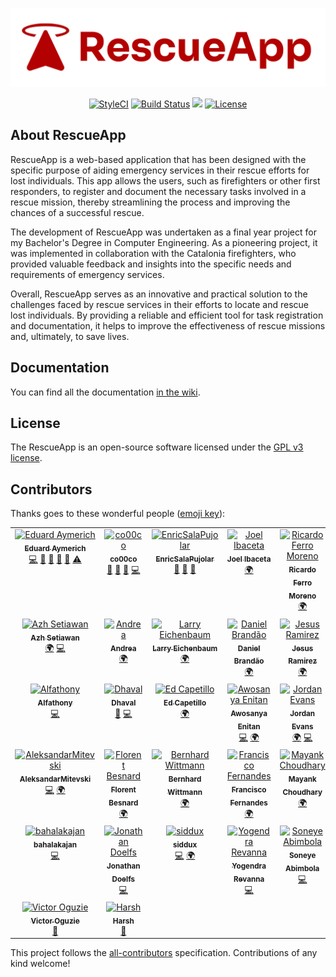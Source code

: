 <p align="center">
<img src="public/img/RescueApp-logo-horizontal.png" alt="RescueApp">
</p>
<p align="center">
<a href="https://github.styleci.io/repos/184948124"><img src="https://github.styleci.io/repos/184948124/shield?style=flat" alt="StyleCI"></a>
<a href="https://travis-ci.org/eduayme/RescueApp"><img src="https://api.travis-ci.com/eduayme/RescueApp.svg?branch=master" alt="Build Status"></a>
<a href="https://github.com/eduayme/RescueApp/releases/tag/v1.3.2"><img src="https://img.shields.io/badge/version-v1.3.2-blue"></a>
<a href="https://github.com/eduayme/RescueApp/blob/master/LICENSE"><img src="https://img.shields.io/badge/License-GPLv3-blue.svg" alt="License"></a>
</p>


## About RescueApp
RescueApp is a web-based application that has been designed with the specific purpose of aiding emergency services in their rescue efforts for lost individuals. This app allows the users, such as firefighters or other first responders, to register and document the necessary tasks involved in a rescue mission, thereby streamlining the process and improving the chances of a successful rescue.

The development of RescueApp was undertaken as a final year project for my Bachelor's Degree in Computer Engineering. As a pioneering project, it was implemented in collaboration with the Catalonia firefighters, who provided valuable feedback and insights into the specific needs and requirements of emergency services.

Overall, RescueApp serves as an innovative and practical solution to the challenges faced by rescue services in their efforts to locate and rescue lost individuals. By providing a reliable and efficient tool for task registration and documentation, it helps to improve the effectiveness of rescue missions and, ultimately, to save lives.


## Documentation
You can find all the documentation [in the wiki](https://github.com/eduayme/RescueApp/wiki).


## License
The RescueApp is an open-source software licensed under the [GPL v3 license](https://opensource.org/licenses/GPL-3.0).


## Contributors
Thanks goes to these wonderful people ([emoji key](https://allcontributors.org/docs/en/emoji-key)):

<!-- ALL-CONTRIBUTORS-LIST:START - Do not remove or modify this section -->
<!-- prettier-ignore-start -->
<!-- markdownlint-disable -->
<table>
  <tbody>
    <tr>
      <td align="center" valign="top" width="20%"><a href="https://linkedin.com/in/eduayme"><img src="https://avatars3.githubusercontent.com/u/26260104?v=4?s=100" width="100px;" alt="Eduard Aymerich"/><br /><sub><b>Eduard Aymerich</b></sub></a><br /><a href="https://github.com/eduayme/RescueApp/commits?author=eduayme" title="Code">💻</a> <a href="#ideas-eduayme" title="Ideas, Planning, & Feedback">🤔</a> <a href="#maintenance-eduayme" title="Maintenance">🚧</a> <a href="#projectManagement-eduayme" title="Project Management">📆</a> <a href="https://github.com/eduayme/RescueApp/pulls?q=is%3Apr+reviewed-by%3Aeduayme" title="Reviewed Pull Requests">👀</a> <a href="https://github.com/eduayme/RescueApp/commits?author=eduayme" title="Tests">⚠️</a></td>
      <td align="center" valign="top" width="20%"><a href="https://github.com/co00co"><img src="https://avatars3.githubusercontent.com/u/11724652?v=4?s=100" width="100px;" alt="co00co"/><br /><sub><b>co00co</b></sub></a><br /><a href="#ideas-co00co" title="Ideas, Planning, & Feedback">🤔</a> <a href="https://github.com/eduayme/RescueApp/commits?author=co00co" title="Documentation">📖</a> <a href="https://github.com/eduayme/RescueApp/issues?q=author%3Aco00co" title="Bug reports">🐛</a> <a href="https://github.com/eduayme/RescueApp/commits?author=co00co" title="Code">💻</a></td>
      <td align="center" valign="top" width="20%"><a href="https://github.com/EnricSalaPujolar"><img src="https://avatars3.githubusercontent.com/u/56341832?v=4?s=100" width="100px;" alt="EnricSalaPujolar"/><br /><sub><b>EnricSalaPujolar</b></sub></a><br /><a href="#ideas-EnricSalaPujolar" title="Ideas, Planning, & Feedback">🤔</a> <a href="https://github.com/eduayme/RescueApp/commits?author=EnricSalaPujolar" title="Documentation">📖</a> <a href="#design-EnricSalaPujolar" title="Design">🎨</a></td>
      <td align="center" valign="top" width="20%"><a href="https://joelibaceta.github.io"><img src="https://avatars1.githubusercontent.com/u/864790?v=4?s=100" width="100px;" alt="Joel Ibaceta"/><br /><sub><b>Joel Ibaceta</b></sub></a><br /><a href="#translation-joelibaceta" title="Translation">🌍</a></td>
      <td align="center" valign="top" width="20%"><a href="https://github.com/rferromoreno"><img src="https://avatars2.githubusercontent.com/u/5116187?v=4?s=100" width="100px;" alt="Ricardo Ferro Moreno"/><br /><sub><b>Ricardo Ferro Moreno</b></sub></a><br /><a href="#translation-rferromoreno" title="Translation">🌍</a></td>
    </tr>
    <tr>
      <td align="center" valign="top" width="20%"><a href="https://dribbble.com/azhsetiawan"><img src="https://avatars0.githubusercontent.com/u/3045602?v=4?s=100" width="100px;" alt="Azh Setiawan"/><br /><sub><b>Azh Setiawan</b></sub></a><br /><a href="#translation-azhsetiawan" title="Translation">🌍</a> <a href="https://github.com/eduayme/RescueApp/commits?author=azhsetiawan" title="Code">💻</a></td>
      <td align="center" valign="top" width="20%"><a href="https://github.com/kaywinnet"><img src="https://avatars3.githubusercontent.com/u/26384252?v=4?s=100" width="100px;" alt="Andrea"/><br /><sub><b>Andrea</b></sub></a><br /><a href="#translation-kaywinnet" title="Translation">🌍</a></td>
      <td align="center" valign="top" width="20%"><a href="https://github.com/larryebaum"><img src="https://avatars1.githubusercontent.com/u/6776768?v=4?s=100" width="100px;" alt="Larry Eichenbaum"/><br /><sub><b>Larry Eichenbaum</b></sub></a><br /><a href="#translation-larryebaum" title="Translation">🌍</a></td>
      <td align="center" valign="top" width="20%"><a href="https://github.com/dcbCIn"><img src="https://avatars0.githubusercontent.com/u/48742131?v=4?s=100" width="100px;" alt="Daniel Brandão"/><br /><sub><b>Daniel Brandão</b></sub></a><br /><a href="#translation-dcbCIn" title="Translation">🌍</a></td>
      <td align="center" valign="top" width="20%"><a href="https://github.com/MRamirezO"><img src="https://avatars1.githubusercontent.com/u/4284570?v=4?s=100" width="100px;" alt="Jesus Ramirez"/><br /><sub><b>Jesus Ramirez</b></sub></a><br /><a href="#translation-MRamirezO" title="Translation">🌍</a></td>
    </tr>
    <tr>
      <td align="center" valign="top" width="20%"><a href="http://alfathony.com"><img src="https://avatars1.githubusercontent.com/u/14884603?v=4?s=100" width="100px;" alt="Alfathony"/><br /><sub><b>Alfathony</b></sub></a><br /><a href="https://github.com/eduayme/RescueApp/commits?author=alfathony" title="Code">💻</a></td>
      <td align="center" valign="top" width="20%"><a href="https://github.com/Dhavalc2012"><img src="https://avatars1.githubusercontent.com/u/7031028?v=4?s=100" width="100px;" alt="Dhaval"/><br /><sub><b>Dhaval</b></sub></a><br /><a href="https://github.com/eduayme/RescueApp/issues?q=author%3ADhavalc2012" title="Bug reports">🐛</a> <a href="https://github.com/eduayme/RescueApp/commits?author=Dhavalc2012" title="Code">💻</a></td>
      <td align="center" valign="top" width="20%"><a href="https://github.com/edcapetti"><img src="https://avatars1.githubusercontent.com/u/6628306?v=4?s=100" width="100px;" alt="Ed Capetillo"/><br /><sub><b>Ed Capetillo</b></sub></a><br /><a href="#translation-edcapetti" title="Translation">🌍</a></td>
      <td align="center" valign="top" width="20%"><a href="http://eniabiola.github.io"><img src="https://avatars2.githubusercontent.com/u/46572982?v=4?s=100" width="100px;" alt="Awosanya Enitan"/><br /><sub><b>Awosanya Enitan</b></sub></a><br /><a href="https://github.com/eduayme/RescueApp/commits?author=eniabiola" title="Code">💻</a> <a href="#translation-eniabiola" title="Translation">🌍</a></td>
      <td align="center" valign="top" width="20%"><a href="http://herpderp.ca"><img src="https://avatars2.githubusercontent.com/u/141931?v=4?s=100" width="100px;" alt="Jordan Evans"/><br /><sub><b>Jordan Evans</b></sub></a><br /><a href="#translation-aceofspades19" title="Translation">🌍</a> <a href="https://github.com/eduayme/RescueApp/commits?author=aceofspades19" title="Code">💻</a></td>
    </tr>
    <tr>
      <td align="center" valign="top" width="20%"><a href="https://github.com/AleksandarMitevski"><img src="https://avatars3.githubusercontent.com/u/59975218?v=4?s=100" width="100px;" alt="AleksandarMitevski"/><br /><sub><b>AleksandarMitevski</b></sub></a><br /><a href="https://github.com/eduayme/RescueApp/commits?author=AleksandarMitevski" title="Code">💻</a> <a href="#translation-AleksandarMitevski" title="Translation">🌍</a></td>
      <td align="center" valign="top" width="20%"><a href="https://fbesnard.com"><img src="https://avatars0.githubusercontent.com/u/22943342?v=4?s=100" width="100px;" alt="Florent Besnard"/><br /><sub><b>Florent Besnard</b></sub></a><br /><a href="#translation-besnardf" title="Translation">🌍</a></td>
      <td align="center" valign="top" width="20%"><a href="http://bernhardwittmann.com"><img src="https://avatars1.githubusercontent.com/u/17594215?v=4?s=100" width="100px;" alt="Bernhard Wittmann"/><br /><sub><b>Bernhard Wittmann</b></sub></a><br /><a href="#translation-BerniWittmann" title="Translation">🌍</a></td>
      <td align="center" valign="top" width="20%"><a href="https://github.com/m4tr1k"><img src="https://avatars0.githubusercontent.com/u/12871065?v=4?s=100" width="100px;" alt="Francisco Fernandes"/><br /><sub><b>Francisco Fernandes</b></sub></a><br /><a href="#translation-m4tr1k" title="Translation">🌍</a></td>
      <td align="center" valign="top" width="20%"><a href="https://github.com/M4yankChoudhary"><img src="https://avatars2.githubusercontent.com/u/42598915?v=4?s=100" width="100px;" alt="Mayank Choudhary"/><br /><sub><b>Mayank Choudhary</b></sub></a><br /><a href="#translation-M4yankChoudhary" title="Translation">🌍</a></td>
    </tr>
    <tr>
      <td align="center" valign="top" width="20%"><a href="https://github.com/jovynode"><img src="https://avatars2.githubusercontent.com/u/11630055?v=4?s=100" width="100px;" alt="bahalakajan"/><br /><sub><b>bahalakajan</b></sub></a><br /><a href="https://github.com/eduayme/RescueApp/commits?author=jovynode" title="Code">💻</a></td>
      <td align="center" valign="top" width="20%"><a href="http://www.sodatech.com/"><img src="https://avatars.githubusercontent.com/u/11443300?v=4?s=100" width="100px;" alt="Jonathan Doelfs"/><br /><sub><b>Jonathan Doelfs</b></sub></a><br /><a href="https://github.com/eduayme/RescueApp/commits?author=jonadoe" title="Code">💻</a></td>
      <td align="center" valign="top" width="20%"><a href="https://github.com/siddux"><img src="https://avatars.githubusercontent.com/u/7074956?v=4?s=100" width="100px;" alt="siddux"/><br /><sub><b>siddux</b></sub></a><br /><a href="https://github.com/eduayme/RescueApp/commits?author=siddux" title="Code">💻</a> <a href="#translation-siddux" title="Translation">🌍</a></td>
      <td align="center" valign="top" width="20%"><a href="https://github.com/yogendra-revanna"><img src="https://avatars.githubusercontent.com/u/71602500?v=4?s=100" width="100px;" alt="Yogendra Revanna"/><br /><sub><b>Yogendra Revanna</b></sub></a><br /><a href="https://github.com/eduayme/RescueApp/commits?author=yogendra-revanna" title="Code">💻</a></td>
      <td align="center" valign="top" width="20%"><a href="http://axiapro.com.ng"><img src="https://avatars.githubusercontent.com/u/20925998?v=4?s=100" width="100px;" alt="Soneye Abimbola"/><br /><sub><b>Soneye Abimbola</b></sub></a><br /><a href="https://github.com/eduayme/RescueApp/commits?author=bhimbho" title="Code">💻</a></td>
    </tr>
    <tr>
      <td align="center" valign="top" width="20%"><a href="https://github.com/OguzieVictor"><img src="https://avatars.githubusercontent.com/u/75391544?v=4?s=100" width="100px;" alt="Victor Oguzie"/><br /><sub><b>Victor Oguzie</b></sub></a><br /><a href="https://github.com/eduayme/RescueApp/commits?author=OguzieVictor" title="Documentation">📖</a></td>
      <td align="center" valign="top" width="20%"><a href="https://github.com/HarshMakadiya"><img src="https://avatars.githubusercontent.com/u/70363509?v=4?s=100" width="100px;" alt="Harsh"/><br /><sub><b>Harsh</b></sub></a><br /><a href="https://github.com/eduayme/RescueApp/commits?author=HarshMakadiya" title="Documentation">📖</a></td>
    </tr>
  </tbody>
</table>

<!-- markdownlint-restore -->
<!-- prettier-ignore-end -->

<!-- ALL-CONTRIBUTORS-LIST:END -->

This project follows the [all-contributors](https://github.com/all-contributors/all-contributors) specification. Contributions of any kind welcome!
